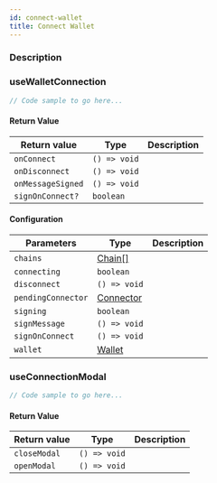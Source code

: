 ```yaml
---
id: connect-wallet
title: Connect Wallet
---
```


### Description

<!-- Embedded component to go here -->

### useWalletConnection

```typescript
// Code sample to go here...
```

#### Return Value

| Return value      | Type         | Description |
| ----------------- | ------------ | ----------- |
| `onConnect`       | `() => void` |             |
| `onDisconnect`    | `() => void` |             |
| `onMessageSigned` | `() => void` |             |
| `signOnConnect?`  | `boolean`    |             |

#### Configuration

| Parameters         | Type                    | Description |
| ------------------ | ----------------------- | ----------- |
| `chains`           | [Chain[]](#chain[])     |             |
| `connecting`       | `boolean`               |             |
| `disconnect`       | `() => void`            |             |
| `pendingConnector` | [Connector](#connector) |             |
| `signing`          | `boolean`               |             |
| `signMessage`      | `() => void`            |             |
| `signOnConnect`    | `() => void`            |             |
| `wallet`           | [Wallet](#wallet)       |             |

### useConnectionModal

```typescript
// Code sample to go here...
```

#### Return Value

| Return value | Type         | Description |
| ------------ | ------------ | ----------- |
| `closeModal` | `() => void` |             |
| `openModal`  | `() => void` |             |
